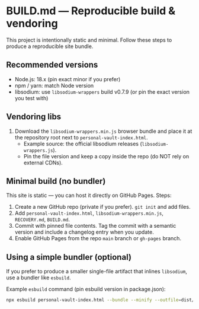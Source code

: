 # BUILD.md — Reproducible build & vendoring

This project is intentionally static and minimal. Follow these steps to produce a reproducible site bundle.

## Recommended versions
- Node.js: 18.x (pin exact minor if you prefer)
- npm / yarn: match Node version
- libsodium: use `libsodium-wrappers` build v0.7.9 (or pin the exact version you test with)

## Vendoring libs
1. Download the `libsodium-wrappers.min.js` browser bundle and place it at the repository root next to `personal-vault-index.html`.
   - Example source: the official libsodium releases (`libsodium-wrappers.js`).
   - Pin the file version and keep a copy inside the repo (do NOT rely on external CDNs).

## Minimal build (no bundler)
This site is static — you can host it directly on GitHub Pages. Steps:
1. Create a new GitHub repo (private if you prefer). `git init` and add files.
2. Add `personal-vault-index.html`, `libsodium-wrappers.min.js`, `RECOVERY.md`, `BUILD.md`.
3. Commit with pinned file contents. Tag the commit with a semantic version and include a changelog entry when you update.
4. Enable GitHub Pages from the repo `main` branch or `gh-pages` branch.

## Using a simple bundler (optional)
If you prefer to produce a smaller single-file artifact that inlines `libsodium`, use a bundler like `esbuild`.

Example `esbuild` command (pin esbuild version in package.json):

```bash
npx esbuild personal-vault-index.html --bundle --minify --outfile=dist/index.html
